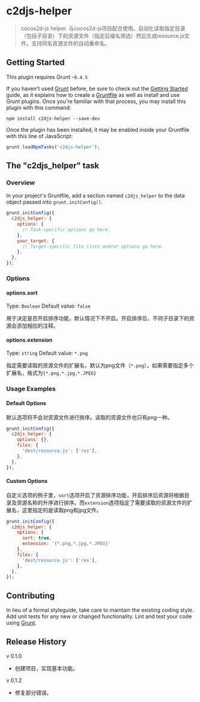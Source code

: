 # c2djs-helper

> cocos2d-js helper. 与cocos2d-js项目配合使用。自动化读取指定目录（包括子目录）下的资源文件（指定后缀名筛选）然后生成resource.js文件。支持同名资源文件的自动重命名。

## Getting Started
This plugin requires Grunt `~0.4.5`

If you haven't used [Grunt](http://gruntjs.com/) before, be sure to check out the [Getting Started](http://gruntjs.com/getting-started) guide, as it explains how to create a [Gruntfile](http://gruntjs.com/sample-gruntfile) as well as install and use Grunt plugins. Once you're familiar with that process, you may install this plugin with this command:

```shell
npm install c2djs-helper --save-dev
```

Once the plugin has been installed, it may be enabled inside your Gruntfile with this line of JavaScript:

```js
grunt.loadNpmTasks('c2djs-helper');
```

## The "c2djs_helper" task

### Overview
In your project's Gruntfile, add a section named `c2djs_helper` to the data object passed into `grunt.initConfig()`.

```js
grunt.initConfig({
  c2djs_helper: {
    options: {
      // Task-specific options go here.
    },
    your_target: {
      // Target-specific file lists and/or options go here.
    },
  },
});
```

### Options

#### options.sort
Type: `Boolean`
Default value: `false`

用于决定是否开启排序功能，默认情况下不开启。开启排序后，不同子目录下的资源会添加相应的注释。

#### options.extension
Type: `string`
Default value: `*.png`

指定需要读取的资源文件的扩展名，默认为png文件（`*.png`），如果需要指定多个扩展名，格式为`{*.png,*.jpg,*.JPEG}`

### Usage Examples

#### Default Options
默认选项将不会对资源文件进行排序。读取的资源文件也只有png一种。

```js
grunt.initConfig({
  c2djs_helper: {
    options: {},
    files: {
      'dest/resource.js': ['res'],
    },
  },
});
```

#### Custom Options
自定义选项的例子里，`sort`选项开启了资源排序功能，开启排序后资源将根据目录及资源名称的升序进行排序。而`extension`选项指定了需要读取的资源文件的扩展名，这里指定的是读取png和jpg文件。

```js
grunt.initConfig({
  c2djs_helper: {
    options: {
      sort: true,
      extension: '{*.png,*.jpg,*.JPEG}'
    },
    files: {
      'dest/resource.js': ['res'],
    },
  },
});
```

## Contributing
In lieu of a formal styleguide, take care to maintain the existing coding style. Add unit tests for any new or changed functionality. Lint and test your code using [Grunt](http://gruntjs.com/).

## Release History
v 0.1.0
* 创建项目，实现基本功能。

v 0.1.2
* 修复部分错误。
